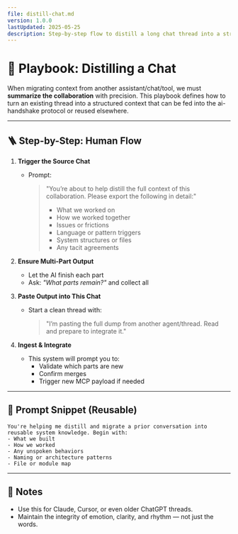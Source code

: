 ```yaml
---
file: distill-chat.md
version: 1.0.0
lastUpdated: 2025-05-25
description: Step-by-step flow to distill a long chat thread into a structured context handoff.
---
```


# 🧠 Playbook: Distilling a Chat

When migrating context from another assistant/chat/tool, we must **summarize the collaboration** with precision. This playbook defines how to turn an existing thread into a structured context that can be fed into the ai-handshake protocol or reused elsewhere.

---

## 🪜 Step-by-Step: Human Flow

1. **Trigger the Source Chat**
   - Prompt:  
     > "You’re about to help distill the full context of this collaboration. Please export the following in detail:"
     >  
     > - What we worked on  
     > - How we worked together  
     > - Issues or frictions  
     > - Language or pattern triggers  
     > - System structures or files  
     > - Any tacit agreements  

2. **Ensure Multi-Part Output**
   - Let the AI finish each part
   - Ask: *"What parts remain?"* and collect all

3. **Paste Output into This Chat**
   - Start a clean thread with:
     > "I’m pasting the full dump from another agent/thread. Read and prepare to integrate it."

4. **Ingest & Integrate**
   - This system will prompt you to:
     - Validate which parts are new
     - Confirm merges
     - Trigger new MCP payload if needed

---

## 🧪 Prompt Snippet (Reusable)

```text
You're helping me distill and migrate a prior conversation into reusable system knowledge. Begin with:
- What we built
- How we worked
- Any unspoken behaviors
- Naming or architecture patterns
- File or module map
```

---

## 📎 Notes

- Use this for Claude, Cursor, or even older ChatGPT threads.
- Maintain the integrity of emotion, clarity, and rhythm — not just the words.


